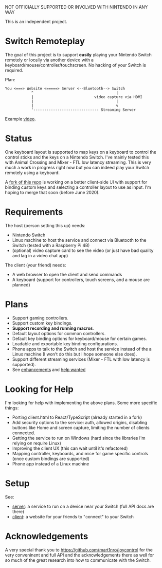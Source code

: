 NOT OFFICIALLY SUPPORTED OR INVOLVED WITH NINTENDO IN ANY WAY

This is an independent project.

# Switch Remoteplay

The goal of this project is to support **easily** playing your Nintendo Switch remotely or locally via another device with a keyboard/mouse/controller/touchscreen.
No hacking of your Switch is required.

Plan:
```
You <===> Website <=====> Server <--Bluetooth--> Switch
            ^                                      |
            |                            video capture via HDMI
            |                                      |
            |                                      v
            '------------------------------ Streaming Server
```                                           

Example [video](https://www.youtube.com/watch?v=EIofCEfQA1E).

# Status
One keyboard layout is supported to map keys on a keyboard to control the control sticks and the keys on a Nintendo Switch.
I've mainly tested this with Animal Crossing and Mixer - FTL low latency streaming.
This is very much a work in progress right now but you can indeed play your Switch remotely using a keyboard.

A [fork of this repo](https://github.com/nuiofrd/switch-remoteplay) is working on a better client-side UI with support for binding custom keys and selecting a controller layout to use as input.
I'm hoping to merge that soon (before June 2020).

# Requirements
The host (person setting this up) needs:
* Nintendo Switch
* Linux machine to host the service and connect via Bluetooth to the Switch (tested with a Raspberry Pi 4B)
* (optional) video capture card to see the video (or just have bad quality and lag in a video chat app)

The client (your friend) needs:
* A web browser to open the client and send commands
* A keyboard (support for controllers, touch screens, and a mouse are planned)

# Plans
* Support gaming controllers.
* Support custom key bindings.
* **Support recording and running macros**.
* Default layout options for common controllers.
* Default key binding options for keyboard/mouse for certain games.
* Loadable and exportable key binding configurations.
* Phone apps to talk to the Switch and host the service instead of the a Linux machine (I won't do this but I hope someone else does).
* Support different streaming services (Mixer - FTL with low latency is supported).
* See [enhancements](https://github.com/juharris/switch-remoteplay/issues?q=is%3Aopen+is%3Aissue+label%3Aenhancement) and [help wanted](https://github.com/juharris/switch-remoteplay/issues?q=is%3Aopen+is%3Aissue+label%3A%22help+wanted%22)

# Looking for Help
I'm looking for help with implementing the above plans. Some more specific things:
* Porting client.html to React/TypeScript (already started in a fork)
* Add security options to the service: auth, allowed origins, disabling buttons like Home and screen capture, limiting the number of clients connected.
* Getting the service to run on Windows (hard since the libraries I'm relying on require Linux)
* Improving the client UX (this can wait until it's refactored)
* Mapping controller, keyboards, and mice for game specific controls (once custom bindings are supported)
* Phone app instead of a Linux machine

# Setup
See:
* [server](/server): a service to run on a device near your Switch (full API docs are there)
* [client](/website-client): a website for your friends to "connect" to your Switch

# Acknowledgements
A very special thank you to https://github.com/mart1nro/joycontrol for the very conveninent and full API and the acknowledgements there as well for so much of the great research into how to communicate with the Switch.

